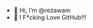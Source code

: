 - 👋 Hi, I’m @rezawam
- 👀 I F*cking Love GitHub!!!

<!---
rezawam/rezawam is a ✨ special ✨ repository because its `README.md` (this file) appears on your GitHub profile.
You can click the Preview link to take a look at your changes.
--->
